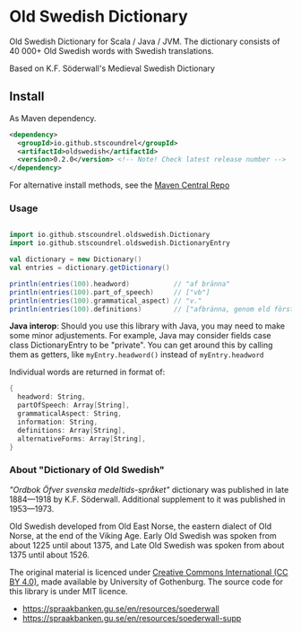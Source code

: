 # Old Swedish Dictionary

Old Swedish Dictionary for Scala / Java / JVM. The dictionary consists of 40 000+ Old Swedish words with Swedish translations.

Based on K.F. Söderwall's Medieval Swedish Dictionary


## Install

As Maven dependency.

```xml
<dependency>
  <groupId>io.github.stscoundrel</groupId>
  <artifactId>oldswedish</artifactId>
  <version>0.2.0</version> <!-- Note! Check latest release number -->
</dependency>
```


For alternative install methods, see the [Maven Central Repo](https://search.maven.org/artifact/io.github.stscoundrel/oldswedish)

### Usage

```scala

import io.github.stscoundrel.oldswedish.Dictionary
import io.github.stscoundrel.oldswedish.DictionaryEntry

val dictionary = new Dictionary()
val entries = dictionary.getDictionary()

println(entries(100).headword)           // "af bränna"
println(entries(100).part_of_speech)     // ["vb"]
println(entries(100).grammatical_aspect) // "v."
println(entries(100).definitions)        // ["afbränna, genom eld förstöra. hans trähws the af brendhe  [...and more]]

```

**Java interop**: Should you use this library with Java, you may need to make some minor adjustements. For example, Java may consider fields case class DictionaryEntry to be "private". You can get around this by calling them as getters, like `myEntry.headword()` instead of `myEntry.headword`


Individual words are returned in format of:

```scala
{
  headword: String,
  partOfSpeech: Array[String],
  grammaticalAspect: String,
  information: String,
  definitions: Array[String],
  alternativeForms: Array[String],
}
```

### About "Dictionary of Old Swedish"

_"Ordbok Öfver svenska medeltids-språket"_ dictionary was published in late 1884—1918 by K.F. Söderwall. Additional supplement to it was published in 1953—1973.

Old Swedish developed from Old East Norse, the eastern dialect of Old Norse, at the end of the Viking Age. Early Old Swedish was spoken from about 1225 until about 1375, and Late Old Swedish was spoken from about 1375 until about 1526.

The original material is licenced under [Creative Commons International (CC BY 4.0)](https://creativecommons.org/licenses/by/4.0/), made available by University of Gothenburg. The source code for this library is under MIT licence.

- https://spraakbanken.gu.se/en/resources/soederwall
- https://spraakbanken.gu.se/en/resources/soederwall-supp
